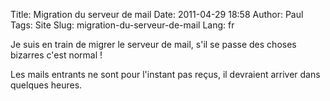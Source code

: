 Title: Migration du serveur de mail
Date: 2011-04-29 18:58
Author: Paul
Tags: Site
Slug: migration-du-serveur-de-mail
Lang: fr

Je suis en train de migrer le serveur de mail, s'il se passe des choses
bizarres c'est normal !  

Les mails entrants ne sont pour l'instant pas reçus, il devraient
arriver dans quelques heures.


